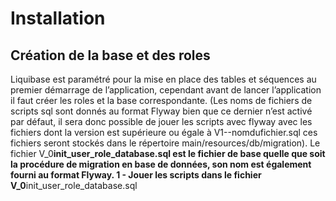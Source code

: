 # Installation

## Création de la base et des roles

Liquibase est paramétré pour la mise en place des tables et séquences au premier démarrage de l’application,
cependant avant de lancer l’application il faut créer les roles et la base correspondante.
(Les noms de fichiers de scripts sql sont donnés au format Flyway bien que ce dernier n’est activé par défaut,
il sera donc possible de jouer les scripts avec flyway avec les fichiers dont la version est supérieure ou égale à V1--nomdufichier.sql
ces fichiers seront stockés dans le répertoire main/resources/db/migration).
Le fichier V_0**init_user_role_database.sql est le fichier de base quelle que soit la procédure de migration en base de données, son nom est également fourni au format Flyway.
1 - Jouer les scripts dans le fichier V_0**init_user_role_database.sql
